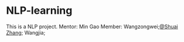 # NLP-learning
This is a NLP project.
Mentor: Min Gao
Member: Wangzongwei;[@Shuai Zhang](https://github.com/1102173230); Wangjia;
